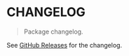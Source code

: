 # CHANGELOG

> Package changelog.

See [GitHub Releases](https://github.com/stdlib-js/stats-base-dists-rayleigh-kurtosis/releases) for the changelog.